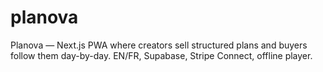 # planova
Planova — Next.js PWA where creators sell structured plans and buyers follow them day-by-day. EN/FR, Supabase, Stripe Connect, offline player.
